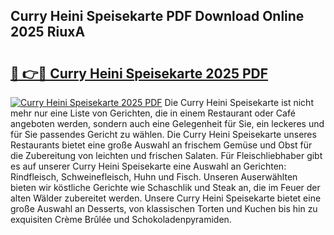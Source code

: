 ## Curry Heini Speisekarte PDF Download Online 2025 RiuxA

# <h2><a href="http://gc7hkj7.nevu.top/?p=Curry+Heini+Speisekarte">🔗 👉🔴 Curry Heini Speisekarte 2025 PDF</a></h2>

[![Curry Heini Speisekarte 2025 PDF](https://i.imgur.com/dBaPXMq.png)](http://gc7hkj7.nevu.top/?p=Curry+Heini+Speisekarte)
Die Curry Heini Speisekarte ist nicht mehr nur eine Liste von Gerichten, die in einem Restaurant oder Café angeboten werden, sondern auch eine Gelegenheit für Sie, ein leckeres und für Sie passendes Gericht zu wählen. Die Curry Heini Speisekarte unseres Restaurants bietet eine große Auswahl an frischem Gemüse und Obst für die Zubereitung von leichten und frischen Salaten. Für Fleischliebhaber gibt es auf unserer Curry Heini Speisekarte eine Auswahl an Gerichten: Rindfleisch, Schweinefleisch, Huhn und Fisch. Unseren Auserwählten bieten wir köstliche Gerichte wie Schaschlik und Steak an, die im Feuer der alten Wälder zubereitet werden. Unsere Curry Heini Speisekarte bietet eine große Auswahl an Desserts, von klassischen Torten und Kuchen bis hin zu exquisiten Crème Brûlée und Schokoladenpyramiden.

